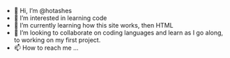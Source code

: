 - 👋 Hi, I’m @hotashes
- 👀 I’m interested in learning code
- 🌱 I’m currently learning how this site works, then HTML
- 💞️ I’m looking to collaborate on coding languages and learn as I go along, to working on my first project.
- 📫 How to reach me ...

<!---
hotashes/hotashes is a ✨ special ✨ repository because its `README.md` (this file) appears on your GitHub profile.
You can click the Preview link to take a look at your changes.
--->
